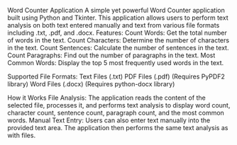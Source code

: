 Word Counter Application
A simple yet powerful Word Counter application built using Python and Tkinter. This application allows users to perform text analysis on both text entered manually and text from various file formats including .txt, .pdf, and .docx.
Features:
Count Words: Get the total number of words in the text.
Count Characters: Determine the number of characters in the text.
Count Sentences: Calculate the number of sentences in the text.
Count Paragraphs: Find out the number of paragraphs in the text.
Most Common Words: Display the top 5 most frequently used words in the text.

Supported File Formats:
Text Files (.txt)
PDF Files (.pdf) (Requires PyPDF2 library)
Word Files (.docx) (Requires python-docx library)

How it Works
File Analysis: The application reads the content of the selected file, processes it, and performs text analysis to display word count, character count, sentence count, paragraph count, and the most common words.
Manual Text Entry: Users can also enter text manually into the provided text area. The application then performs the same text analysis as with files.
